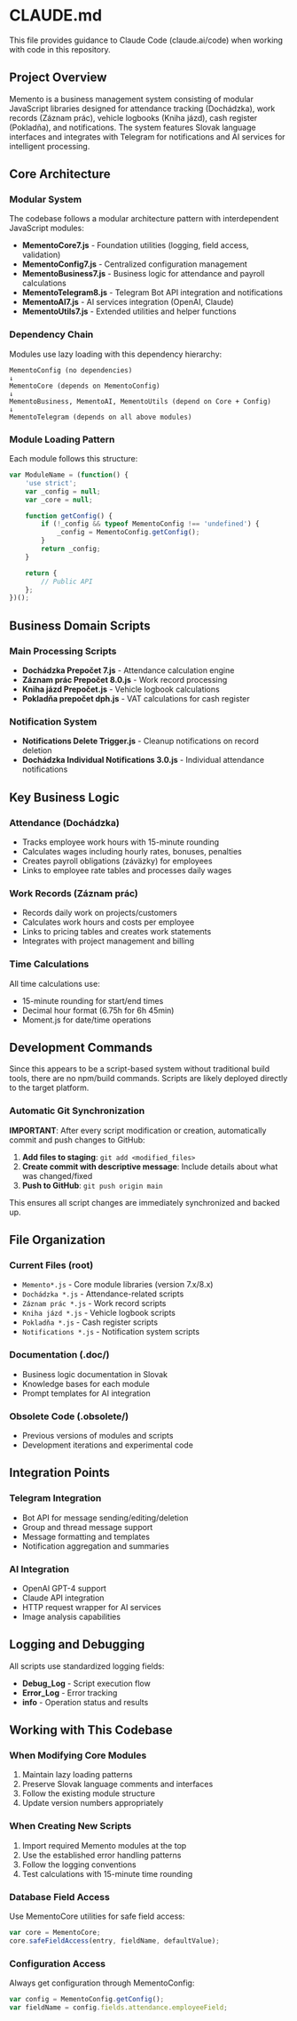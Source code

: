 # CLAUDE.md

This file provides guidance to Claude Code (claude.ai/code) when working with code in this repository.

## Project Overview

Memento is a business management system consisting of modular JavaScript libraries designed for attendance tracking (Dochádzka), work records (Záznam prác), vehicle logbooks (Kniha jázd), cash register (Pokladňa), and notifications. The system features Slovak language interfaces and integrates with Telegram for notifications and AI services for intelligent processing.

## Core Architecture

### Modular System
The codebase follows a modular architecture pattern with interdependent JavaScript modules:

- **MementoCore7.js** - Foundation utilities (logging, field access, validation)
- **MementoConfig7.js** - Centralized configuration management
- **MementoBusiness7.js** - Business logic for attendance and payroll calculations
- **MementoTelegram8.js** - Telegram Bot API integration and notifications
- **MementoAI7.js** - AI services integration (OpenAI, Claude)
- **MementoUtils7.js** - Extended utilities and helper functions

### Dependency Chain
Modules use lazy loading with this dependency hierarchy:
```
MementoConfig (no dependencies)
↓
MementoCore (depends on MementoConfig)
↓
MementoBusiness, MementoAI, MementoUtils (depend on Core + Config)
↓
MementoTelegram (depends on all above modules)
```

### Module Loading Pattern
Each module follows this structure:
```javascript
var ModuleName = (function() {
    'use strict';
    var _config = null;
    var _core = null;

    function getConfig() {
        if (!_config && typeof MementoConfig !== 'undefined') {
            _config = MementoConfig.getConfig();
        }
        return _config;
    }

    return {
        // Public API
    };
})();
```

## Business Domain Scripts

### Main Processing Scripts
- **Dochádzka Prepočet 7.js** - Attendance calculation engine
- **Záznam prác Prepočet 8.0.js** - Work record processing
- **Kniha jázd Prepočet.js** - Vehicle logbook calculations
- **Pokladňa prepočet dph.js** - VAT calculations for cash register

### Notification System
- **Notifications Delete Trigger.js** - Cleanup notifications on record deletion
- **Dochádzka Individual Notifications 3.0.js** - Individual attendance notifications

## Key Business Logic

### Attendance (Dochádzka)
- Tracks employee work hours with 15-minute rounding
- Calculates wages including hourly rates, bonuses, penalties
- Creates payroll obligations (záväzky) for employees
- Links to employee rate tables and processes daily wages

### Work Records (Záznam prác)
- Records daily work on projects/customers
- Calculates work hours and costs per employee
- Links to pricing tables and creates work statements
- Integrates with project management and billing

### Time Calculations
All time calculations use:
- 15-minute rounding for start/end times
- Decimal hour format (6.75h for 6h 45min)
- Moment.js for date/time operations

## Development Commands

Since this appears to be a script-based system without traditional build tools, there are no npm/build commands. Scripts are likely deployed directly to the target platform.

### Automatic Git Synchronization
**IMPORTANT**: After every script modification or creation, automatically commit and push changes to GitHub:

1. **Add files to staging**: `git add <modified_files>`
2. **Create commit with descriptive message**: Include details about what was changed/fixed
3. **Push to GitHub**: `git push origin main`

This ensures all script changes are immediately synchronized and backed up.

## File Organization

### Current Files (root)
- `Memento*.js` - Core module libraries (version 7.x/8.x)
- `Dochádzka *.js` - Attendance-related scripts
- `Záznam prác *.js` - Work record scripts
- `Kniha jázd *.js` - Vehicle logbook scripts
- `Pokladňa *.js` - Cash register scripts
- `Notifications *.js` - Notification system scripts

### Documentation (.doc/)
- Business logic documentation in Slovak
- Knowledge bases for each module
- Prompt templates for AI integration

### Obsolete Code (.obsolete/)
- Previous versions of modules and scripts
- Development iterations and experimental code

## Integration Points

### Telegram Integration
- Bot API for message sending/editing/deletion
- Group and thread message support
- Message formatting and templates
- Notification aggregation and summaries

### AI Integration
- OpenAI GPT-4 support
- Claude API integration
- HTTP request wrapper for AI services
- Image analysis capabilities

## Logging and Debugging

All scripts use standardized logging fields:
- **Debug_Log** - Script execution flow
- **Error_Log** - Error tracking
- **info** - Operation status and results

## Working with This Codebase

### When Modifying Core Modules
1. Maintain lazy loading patterns
2. Preserve Slovak language comments and interfaces
3. Follow the existing module structure
4. Update version numbers appropriately

### When Creating New Scripts
1. Import required Memento modules at the top
2. Use the established error handling patterns
3. Follow the logging conventions
4. Test calculations with 15-minute time rounding

### Database Field Access
Use MementoCore utilities for safe field access:
```javascript
var core = MementoCore;
core.safeFieldAccess(entry, fieldName, defaultValue);
```

### Configuration Access
Always get configuration through MementoConfig:
```javascript
var config = MementoConfig.getConfig();
var fieldName = config.fields.attendance.employeeField;
```